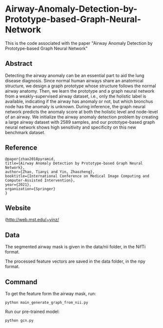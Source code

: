 # Airway-Anomaly-Detection-by-Prototype-based-Graph-Neural-Network

This is the code associated with the paper "Airway Anomaly Detection by Prototype-based Graph Neural Network"

## Abstract
Detecting the airway anomaly can be an essential part to aid the lung disease diagnosis. Since normal human airways share an anatomical structure, we design a graph prototype whose structure follows the normal airway anatomy. Then, we learn  the prototype and a graph neural network from a weakly-supervised airway dataset, i.e., only the holistic label is available, indicating if the airway has anomaly or not, but which bronchus node has the anomaly is unknown. During inference, the graph neural network predicts the anomaly score at both the holistic level and node-level of an airway. We initialize the airway anomaly detection problem by creating a large airway dataset with 2589 samples, and our prototype-based graph neural network shows high sensitivity and specificity on this new benchmark dataset. 


## Reference
    @paper{zhao2018pyramid,
    title={Airway Anomaly Detection by Prototype-based Graph Neural Network},
    author={Zhao, Tianyi and Yin, Zhaozheng},
    booktitle={International Conference on Medical Image Computing and Computer-Assisted Intervention}, 
    year={2021},
    organization={Springer}
    }

## Website
 (http://web.mst.edu/~yinz/
 
 
## Data
The segmented airway mask is given in the data/nii folder, in the NifTi format.

The processed feature vectors are saved in the data folder, in the npy format.

## Command
To get the feature form the airway mask, run:
```
python main_generate_graph_from_nii.py
```

Run our pre-trained model:
```
python gcn.py
```

 
 
 
